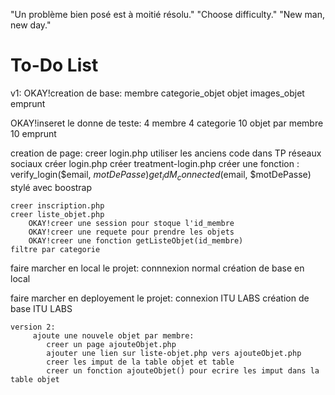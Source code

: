 "Un problème bien posé est à moitié résolu."
"Choose difficulty."
"New man, new day."
# To-Do List
v1:
 OKAY!creation de base:
        membre
        categorie_objet
        objet
        images_objet
        emprunt


 OKAY!inseret le donne de teste:
    4 membre
    4 categorie 
    10 objet par membre
    10 emprunt

creation de page:
    creer login.php
        utiliser les anciens code dans TP réseaux sociaux
        créer login.php
        créer treatment-login.php
        créer une fonction : verify_login($email, $motDePasse)
                             get_idM_connected($email, $motDePasse)
        stylé avec boostrap
        
    creer inscription.php
    creer liste_objet.php
        OKAY!creer une session pour stoque l'id_membre
        OKAY!creer une requete pour prendre les objets
        OKAY!creer une fonction getListeObjet(id_membre)
    filtre par categorie

faire marcher en local le projet:
    connnexion normal
    création de base en local

faire marcher en deployement le projet:
    connexion ITU LABS
    création de base ITU LABS


    version 2:
         ajoute une nouvele objet par membre:
            creer un page ajouteObjet.php
            ajouter une lien sur liste-objet.php vers ajouteObjet.php
            creer les imput de la table objet et table 
            creer un fonction ajouteObjet() pour ecrire les imput dans la table objet 
